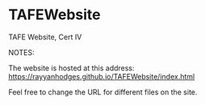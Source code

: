 # TAFEWebsite
TAFE Website, Cert IV


NOTES:

The website is hosted at this address:
https://rayyanhodges.github.io/TAFEWebsite/index.html

Feel free to change the URL for different files on the site.

